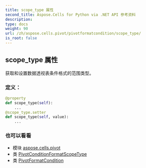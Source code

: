 ```yaml
---
title: scope_type 属性
second_title: Aspose.Cells for Python via .NET API 参考资料
description:
type: docs
weight: 90
url: /zh/aspose.cells.pivot/pivotformatcondition/scope_type/
is_root: false
---
```

## scope_type 属性

获取和设置数据透视表条件格式的范围类型。
### 定义：
```python
@property
def scope_type(self):
    ...
@scope_type.setter
def scope_type(self, value):
    ...
```

### 也可以看看
* 模块 [aspose.cells.pivot](../../)
* 类 [PivotConditionFormatScopeType](/cells/python-net/zh/aspose.cells.pivot/pivotconditionformatscopetype)
* 类 [PivotFormatCondition](/cells/python-net/zh/aspose.cells.pivot/pivotformatcondition)
